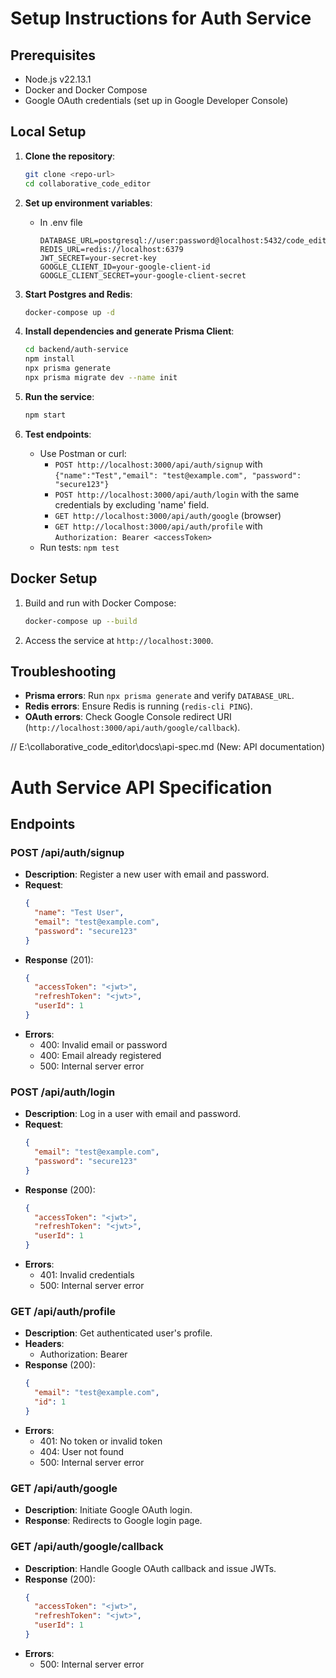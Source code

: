# Setup Instructions for Auth Service

## Prerequisites
- Node.js v22.13.1
- Docker and Docker Compose
- Google OAuth credentials (set up in Google Developer Console)

## Local Setup
1. **Clone the repository**:
   ```bash
   git clone <repo-url>
   cd collaborative_code_editor
   ```

2. **Set up environment variables**:
   - In .env file
     ```
     DATABASE_URL=postgresql://user:password@localhost:5432/code_editor_db
     REDIS_URL=redis://localhost:6379
     JWT_SECRET=your-secret-key
     GOOGLE_CLIENT_ID=your-google-client-id
     GOOGLE_CLIENT_SECRET=your-google-client-secret
     ```

3. **Start Postgres and Redis**:
   ```bash
   docker-compose up -d
   ```

4. **Install dependencies and generate Prisma Client**:
   ```bash
   cd backend/auth-service
   npm install
   npx prisma generate
   npx prisma migrate dev --name init
   ```

5. **Run the service**:
   ```bash
   npm start
   ```

6. **Test endpoints**:
   - Use Postman or curl:
     - `POST http://localhost:3000/api/auth/signup` with `{"name":"Test","email": "test@example.com", "password": "secure123"}`
     - `POST http://localhost:3000/api/auth/login` with the same credentials by excluding 'name' field.
     - `GET http://localhost:3000/api/auth/google` (browser)
     - `GET http://localhost:3000/api/auth/profile` with `Authorization: Bearer <accessToken>`
   - Run tests: `npm test`

## Docker Setup
1. Build and run with Docker Compose:
   ```bash
   docker-compose up --build
   ```

2. Access the service at `http://localhost:3000`.

## Troubleshooting
- **Prisma errors**: Run `npx prisma generate` and verify `DATABASE_URL`.
- **Redis errors**: Ensure Redis is running (`redis-cli PING`).
- **OAuth errors**: Check Google Console redirect URI (`http://localhost:3000/api/auth/google/callback`).

// E:\collaborative_code_editor\docs\api-spec.md (New: API documentation)
# Auth Service API Specification

## Endpoints

### POST /api/auth/signup
- **Description**: Register a new user with email and password.
- **Request**:
  ```json
  {
    "name": "Test User",
    "email": "test@example.com",
    "password": "secure123"
  }
  ```
- **Response** (201):
  ```json
  {
    "accessToken": "<jwt>",
    "refreshToken": "<jwt>",
    "userId": 1
  }
  ```
- **Errors**:
  - 400: Invalid email or password
  - 400: Email already registered
  - 500: Internal server error

### POST /api/auth/login
- **Description**: Log in a user with email and password.
- **Request**:
  ```json
  {
    "email": "test@example.com",
    "password": "secure123"
  }
  ```
- **Response** (200):
  ```json
  {
    "accessToken": "<jwt>",
    "refreshToken": "<jwt>",
    "userId": 1
  }
  ```
- **Errors**:
  - 401: Invalid credentials
  - 500: Internal server error

### GET /api/auth/profile
- **Description**: Get authenticated user's profile.
- **Headers**:
  - Authorization: Bearer <accessToken>
- **Response** (200):
  ```json
  {
    "email": "test@example.com",
    "id": 1
  }
  ```
- **Errors**:
  - 401: No token or invalid token
  - 404: User not found
  - 500: Internal server error

### GET /api/auth/google
- **Description**: Initiate Google OAuth login.
- **Response**: Redirects to Google login page.

### GET /api/auth/google/callback
- **Description**: Handle Google OAuth callback and issue JWTs.
- **Response** (200):
  ```json
  {
    "accessToken": "<jwt>",
    "refreshToken": "<jwt>",
    "userId": 1
  }
  ```
- **Errors**:
  - 500: Internal server error